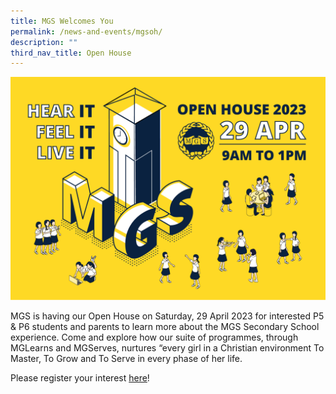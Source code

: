 ```yaml
---
title: MGS Welcomes You
permalink: /news-and-events/mgsoh/
description: ""
third_nav_title: Open House
---
```

![](/images/Secondary/openhouse2023.png)

MGS is having our Open House on Saturday, 29 April 2023 for interested P5 & P6 students and parents to learn more about the MGS Secondary School experience. Come and explore how our suite of programmes, through MGLearns and MGServes, nurtures “every girl in a Christian environment To Master, To Grow and To Serve in every phase of her life.

Please register your interest [here](https://form.gov.sg/6414218a02fada0012a5cf82)!